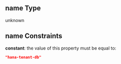 ## name Type

unknown

## name Constraints

**constant**: the value of this property must be equal to:

```json
"hana-tenant-db"
```
